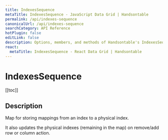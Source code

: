 ```yaml
---
title: IndexesSequence
metaTitle: IndexesSequence - JavaScript Data Grid | Handsontable
permalink: /api/indexes-sequence
canonicalUrl: /api/indexes-sequence
searchCategory: API Reference
hotPlugin: false
editLink: false
description: Options, members, and methods of Handsontable's IndexesSequence API.
react:
  metaTitle: IndexesSequence - React Data Grid | Handsontable
---
```


# IndexesSequence

[[toc]]

## Description

Map for storing mappings from an index to a physical index.

It also updates the physical indexes (remaining in the map) on remove/add row or column action.



